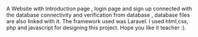 A Website with Introduction page , login page and sign up connected with the database connectivity and verification from database , database files are also linked with it. The framework used was Laravel. I used html,css, php and javascript for designing this project. Hope you like it teacher :).
